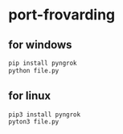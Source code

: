 # port-frovarding

## for windows 
```bash
pip install pyngrok
python file.py
```

## for linux 

```bash
pip3 install pyngrok
pyton3 file.py
```
